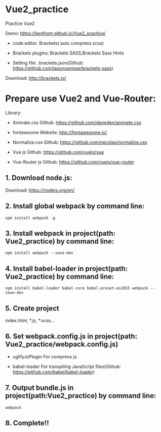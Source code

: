 # Vue2_practice
Practice Vue2

Demo: https://kenfront.github.io/Vue2_practice/

 * code editor: Brackets( auto compress scss)

 * Brackets plugins: Brackets SASS,Brackets Sass Hints

 * Setting file: .brackets.json(Github: https://github.com/jasonsanjose/brackets-sass)

Download: http://brackets.io/

# Prepare use Vue2 and Vue-Router:

Library:

* Animate.css
  Github: https://github.com/daneden/animate.css
 
* fontawsome
  Website: http://fontawesome.io/
 
* Normalize.css
  Github: https://github.com/necolas/normalize.css
 
* Vue js
  Github: https://github.com/vuejs/vue
 
* Vue-Router js
  Github: https://github.com/vuejs/vue-router

## 1. Download node.js:

Download: https://nodejs.org/en/

## 2. Install global webpack by command line:

    npm install webpack -g

## 3. Install webpack in project(path: Vue2_practice) by command line:

    npm install webpack --save-dev
    
## 4. Install babel-loader in project(path: Vue2_practice) by command line:

    npm install babel-loader babel-core babel-preset-es2015 webpack --save-dev

## 5. Create project

index.html, *.js, *.scss...

## 6. Set webpack.config.js in project(path: Vue2_practice/webpack.config.js)

* uglifyJsPlugin For compress js.

 * babel-loader For transpiling JavaScript files(Github: https://github.com/babel/babel-loader)

## 7. Output bundle.js in project(path:Vue2_practice) by command line:

    webpack
    
## 8. Complete!!